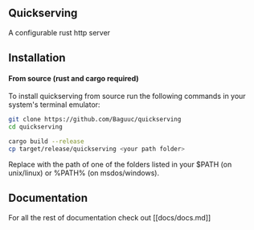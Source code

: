 ## Quickserving
A configurable rust http server

## Installation

#### From source (rust and cargo required)
To install quickserving from source run the following commands in your system's terminal emulator:
```bash
git clone https://github.com/Baguuc/quickserving
cd quickserving

cargo build --release
cp target/release/quickserving <your path folder>
```
Replace <your path folder> with the path of one of the folders listed in your $PATH (on unix/linux) or %PATH% (on msdos/windows).

## Documentation
For all the rest of documentation check out [[docs/docs.md]]
